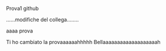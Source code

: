 Prova1 
github

......modifiche del collega........

aaaa prova


Ti ho cambiato la provaaaaaahhhhh
Bellaaaaaaaaaaaaaaaaaaah
